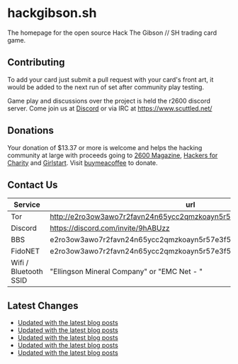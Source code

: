 # hackgibson.sh
The homepage for the open source Hack The Gibson // SH trading card game.


## Contributing

To add your card just submit a pull request with your card's front art, it would be added to the next run of set after community play testing.

Game play and discussions over the project is held the r2600 discord server. Come join us at [Discord](https://discord.com/invite/9hABUzz) or via IRC at https://www.scuttled.net/


## Donations

Your donation of $13.37 or more is welcome and helps the hacking community at large with proceeds going to [2600 Magazine](https://2600.com/), [Hackers for Charity](https://hackersforcharity.org) and [Girlstart](https://girlstart.org).  Visit [buymeacoffee](https://www.buymeacoffee.com/hackgibson.sh) to donate.


## Contact Us

Service | url
-|-
Tor | http://e2ro3ow3awo7r2favn24n65ycc2qmzkoayn5r57e3f56nvjwdcgg32ad.onion
Discord | https://discord.com/invite/9hABUzz
BBS | e2ro3ow3awo7r2favn24n65ycc2qmzkoayn5r57e3f56nvjwdcgg32ad.onion:23
FidoNET | e2ro3ow3awo7r2favn24n65ycc2qmzkoayn5r57e3f56nvjwdcgg32ad.onion:24554
Wifi / Bluetooth SSID | "Ellingson Mineral Company" or "EMC Net - <fidonet address>"

## Latest Changes
<!-- BLOG-POST-LIST:START -->
- [Updated with the latest blog posts](https://github.com/DFW2600/hackgibson.sh/commit/95bf2244686a45b159dce0e19f366bc1649e9227)
- [Updated with the latest blog posts](https://github.com/DFW2600/hackgibson.sh/commit/c551b120d4a5328a27cc62fce98ee1d970720610)
- [Updated with the latest blog posts](https://github.com/DFW2600/hackgibson.sh/commit/add5208f8463fccf3ca7f1efd7b114e08c18df96)
- [Updated with the latest blog posts](https://github.com/DFW2600/hackgibson.sh/commit/df41c3ce6cb894c822eead72ba28e8aeb269ee2d)
- [Updated with the latest blog posts](https://github.com/DFW2600/hackgibson.sh/commit/24931e5f6e44f8e9f47afec1c121007a8fb68a1a)
<!-- BLOG-POST-LIST:END -->
